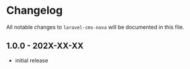 # Changelog

All notable changes to `laravel-cms-nova` will be documented in this file.

## 1.0.0 - 202X-XX-XX

- initial release
